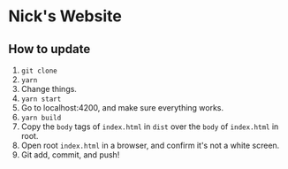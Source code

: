 # Nick's Website

## How to update
1. `git clone`
2. `yarn`
3. Change things.
4. `yarn start`
5. Go to localhost:4200, and make sure everything works.
6. `yarn build`
7. Copy the `body` tags of `index.html` in `dist` over the `body` of `index.html` in root.
8. Open root `index.html` in a browser, and confirm it's not a white screen.
9. Git add, commit, and push!